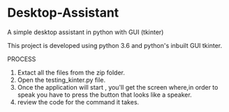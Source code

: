 # Desktop-Assistant
A simple desktop assistant in python with GUI (tkinter) 

This project is developed using python 3.6 and python's inbuilt GUI tkinter.

PROCESS
1) Extact all the files from the zip folder.
2) Open the testing_kinter.py file.
3) Once the application will start , you'll get the screen where,in order to speak you have to press the button that looks like a speaker.
4) review the code for the command it takes.
